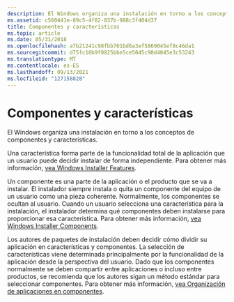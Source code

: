 ```yaml
---
description: El Windows organiza una instalación en torno a los conceptos de componentes y características.
ms.assetid: c560441e-89c5-4f82-837b-988c3f404d37
title: Componentes y características
ms.topic: article
ms.date: 05/31/2018
ms.openlocfilehash: a7b21241c98fbb701bd6a3ef5869045ef8c46da1
ms.sourcegitcommit: d75fc10b9f0825bbe5ce5045c90d4045e3c53243
ms.translationtype: MT
ms.contentlocale: es-ES
ms.lasthandoff: 09/13/2021
ms.locfileid: "127158828"
---
```

# <a name="components-and-features"></a>Componentes y características

El Windows organiza una instalación en torno a los conceptos de componentes y características.

Una característica forma parte de la funcionalidad total de la aplicación que un usuario puede decidir instalar de forma independiente. Para obtener más información, [vea Windows Installer Features](windows-installer-features.md).

Un componente es una parte de la aplicación o el producto que se va a instalar. El instalador siempre instala o quita un componente del equipo de un usuario como una pieza coherente. Normalmente, los componentes se ocultan al usuario. Cuando un usuario selecciona una característica para la instalación, el instalador determina qué componentes deben instalarse para proporcionar esa característica. Para obtener más información, [vea Windows Installer Components](windows-installer-components.md).

Los autores de paquetes de instalación deben decidir cómo dividir su aplicación en características y componentes. La selección de características viene determinada principalmente por la funcionalidad de la aplicación desde la perspectiva del usuario. Dado que los componentes normalmente se deben compartir entre aplicaciones o incluso entre productos, se recomienda que los autores sigan un método estándar para seleccionar componentes. Para obtener más información, [vea Organización de aplicaciones en componentes](organizing-applications-into-components.md).

 

 



